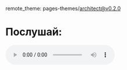 remote_theme: pages-themes/architect@v0.2.0
<!DOCTYPE html>
<html>
<head>
  <title>MP3 Player</title>
</head>
<body>
  <h1>Послушай:</h1>
  <audio controls>
    <source src="C:\Users\Мария\Desktop\dr\Ernest_Merkel.mp3" type="audio/mpeg">
    Ваш браузер не поддерживает воспроизведение аудио.
  </audio>
</body>
</html>
